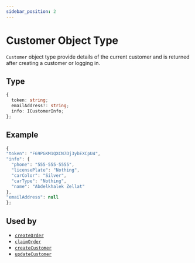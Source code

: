 ```yaml
---
sidebar_position: 2
---
```


# Customer Object Type

`Customer` object type provide details of the current customer and is returned after creating a customer or logging in.

## Type

```ts
{
  token: string;
  emailAddress?: string;
  info: ICustomerInfo;
};
```

## Example

```js
{
"token": "F69PGKM1QXCN7Dj3ybEXCpU4",
"info": {
  "phone": "555-555-5555",
  "licensePlate": "Nothing",
  "carColor": "Silver",
  "carType": "Nothing",
  "name": "Abdelkhalek Zellat"
},
"emailAddress": null
};
```

## Used by

- [`createOrder`](../../Components/Orders#create-order)
- [`claimOrder`](../../Components/Orders#claim-order)
- [`createCustomer`](../../Components/Customers#create-customer)
- [`updateCustomer`](../../Components/Customers#update-customer)
